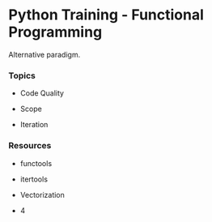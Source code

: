 # Python Training - Functional Programming

Alternative paradigm.

### Topics

- Code Quality

- Scope

- Iteration


### Resources

- functools

- itertools

- Vectorization

- 4

